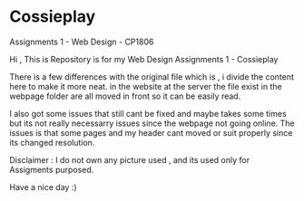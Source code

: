 # Cossieplay
Assignments 1 - Web Design - CP1806

Hi , This is Repository is for my Web Design Assignments 1 - Cossieplay

There is a few differences with the original file which is , i divide the content here to make it more neat.
in the website at the server the file exist in the webpage folder are all moved in front so it can be easily read.

I also got some issues that still cant be fixed and maybe takes some times but its not really necessarry issues since the webpage not going online. The issues is that some pages and my header cant moved or suit properly since its changed resolution.

Disclaimer :
I do not own any picture used , and its used only for Assigments purposed.

Have a nice day :)
